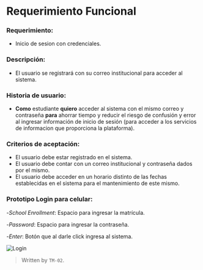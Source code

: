 # Requerimiento Funcional 

### Requerimiento:
- Inicio de sesion con credenciales.
### Descripción:
- El usuario se registrará con su correo institucional para acceder al sistema.
### Historia de usuario:
- **Como** estudiante **quiero** acceder al sistema con el mismo correo y contraseña **para** ahorrar tiempo y reducir el riesgo de confusión y error al ingresar información de inicio de sesión
(para acceder a los servicios de informacion que proporciona la plataforma). 
### Criterios de aceptación: 
-  El usuario debe estar registrado en el sistema.
- El usuario debe contar con un correo institucional y contraseña dados por el mismo.
- El usuario debe acceder en un horario distinto de las fechas establecidas en el sistema para el mantenimiento de este mismo.
### Prototipo Login para celular:

-*School Enrollment*: Espacio para ingresar la matrícula.

-*Password*: Espacio para ingresar la contraseña.

-*Enter*: Botón que al darle click ingresa al sistema.

![Login](https://github.com/user-attachments/assets/b14b6a91-b0e5-4f41-90a0-67241c517d8f)

>Written by  `TM-02`.
